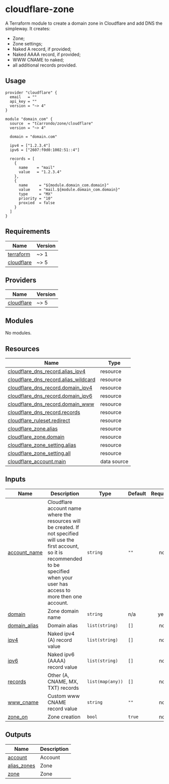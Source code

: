 # cloudflare-zone
A Terraform module to create a domain zone in Cloudflare and add DNS the simpleway.
It creates:
* Zone;
* Zone settings;
* Naked A record, if provided;
* Naked AAAA record, if provided;
* WWW CNAME to naked;
* all additional records provided.

## Usage
```hcl
provider "cloudflare" {
  email   = ""
  api_key = ""
  version = "~> 4"
}

module "domain_com" {
  source  = "tcarrondo/zone/cloudflare"
  version = "~> 4"

  domain = "domain.com"

  ipv4 = ["1.2.3.4"]
  ipv6 = ["2607:f0d0:1002:51::4"]

  records = [
    {
      name    = "mail"
      value   = "1.2.3.4"
    },
    {
      name     = "${module.domain_com.domain}"
      value    = "mail.${module.domain_com.domain}"
      type     = "MX"
      priority = "10"
      proxied  = false
    }
  ]
}
```

<!-- BEGIN_TF_DOCS -->
## Requirements

| Name | Version |
|------|---------|
| <a name="requirement_terraform"></a> [terraform](#requirement\_terraform) | ~> 1 |
| <a name="requirement_cloudflare"></a> [cloudflare](#requirement\_cloudflare) | ~> 5 |

## Providers

| Name | Version |
|------|---------|
| <a name="provider_cloudflare"></a> [cloudflare](#provider\_cloudflare) | ~> 5 |

## Modules

No modules.

## Resources

| Name | Type |
|------|------|
| [cloudflare_dns_record.alias_ipv4](https://registry.terraform.io/providers/cloudflare/cloudflare/latest/docs/resources/dns_record) | resource |
| [cloudflare_dns_record.alias_wildcard](https://registry.terraform.io/providers/cloudflare/cloudflare/latest/docs/resources/dns_record) | resource |
| [cloudflare_dns_record.domain_ipv4](https://registry.terraform.io/providers/cloudflare/cloudflare/latest/docs/resources/dns_record) | resource |
| [cloudflare_dns_record.domain_ipv6](https://registry.terraform.io/providers/cloudflare/cloudflare/latest/docs/resources/dns_record) | resource |
| [cloudflare_dns_record.domain_www](https://registry.terraform.io/providers/cloudflare/cloudflare/latest/docs/resources/dns_record) | resource |
| [cloudflare_dns_record.records](https://registry.terraform.io/providers/cloudflare/cloudflare/latest/docs/resources/dns_record) | resource |
| [cloudflare_ruleset.redirect](https://registry.terraform.io/providers/cloudflare/cloudflare/latest/docs/resources/ruleset) | resource |
| [cloudflare_zone.alias](https://registry.terraform.io/providers/cloudflare/cloudflare/latest/docs/resources/zone) | resource |
| [cloudflare_zone.domain](https://registry.terraform.io/providers/cloudflare/cloudflare/latest/docs/resources/zone) | resource |
| [cloudflare_zone_setting.alias](https://registry.terraform.io/providers/cloudflare/cloudflare/latest/docs/resources/zone_setting) | resource |
| [cloudflare_zone_setting.all](https://registry.terraform.io/providers/cloudflare/cloudflare/latest/docs/resources/zone_setting) | resource |
| [cloudflare_account.main](https://registry.terraform.io/providers/cloudflare/cloudflare/latest/docs/data-sources/account) | data source |

## Inputs

| Name | Description | Type | Default | Required |
|------|-------------|------|---------|:--------:|
| <a name="input_account_name"></a> [account\_name](#input\_account\_name) | Cloudflare account name where the resources will be created. If not specified will use the first account, so it is recommended to be specified when your user has access to more then one account. | `string` | `""` | no |
| <a name="input_domain"></a> [domain](#input\_domain) | Zone domain name | `string` | n/a | yes |
| <a name="input_domain_alias"></a> [domain\_alias](#input\_domain\_alias) | Domain alias | `list(string)` | `[]` | no |
| <a name="input_ipv4"></a> [ipv4](#input\_ipv4) | Naked ipv4 (A) record value | `list(string)` | `[]` | no |
| <a name="input_ipv6"></a> [ipv6](#input\_ipv6) | Naked ipv6 (AAAA) record value | `list(string)` | `[]` | no |
| <a name="input_records"></a> [records](#input\_records) | Other (A, CNAME, MX, TXT) records | `list(map(any))` | `[]` | no |
| <a name="input_www_cname"></a> [www\_cname](#input\_www\_cname) | Custom www CNAME record value | `string` | `""` | no |
| <a name="input_zone_on"></a> [zone\_on](#input\_zone\_on) | Zone creation | `bool` | `true` | no |

## Outputs

| Name | Description |
|------|-------------|
| <a name="output_account"></a> [account](#output\_account) | Account |
| <a name="output_alias_zones"></a> [alias\_zones](#output\_alias\_zones) | Zone |
| <a name="output_zone"></a> [zone](#output\_zone) | Zone |
<!-- END_TF_DOCS -->
